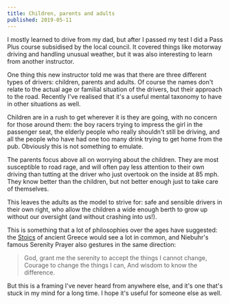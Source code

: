```yaml
---
title: Children, parents and adults
published: 2019-05-11
---
```


I mostly learned to drive from my dad, but after I passed my test I did
a Pass Plus course subsidised by the local council.  It covered things
like motorway driving and handling unusual weather, but it was also
interesting to learn from another instructor.

One thing this new instructor told me was that there are three different
types of drivers: children, parents and adults.  Of course the names
don't relate to the actual age or familial situation of the drivers,
but their approach to the road.  Recently I've realised that it's a
useful mental taxonomy to have in other situations as well.

Children are in a rush to get wherever it is they are going, with no
concern for those around them: the boy racers trying to impress the girl
in the passenger seat, the elderly people who really shouldn't still be
driving, and all the people who have had one too many drink trying to
get home from the pub.  Obviously this is not something to emulate.

The parents focus above all on worrying about the children.  They are
most susceptible to road rage, and will often pay less attention to 
their own driving than tutting at the driver who just overtook on the
inside at 85 mph.  They know better than the children, but not better
enough just to take care of themselves.

This leaves the adults as the model to strive for: safe and sensible
drivers in their own right, who allow the children a wide enough berth to
grow up without our oversight (and without crashing into us!).

This is something that a lot of philosophies over the ages have suggested:
the [Stoics] of ancient Greece would see a lot in common, and Niebuhr's
famous Serenity Prayer also gestures in the same direction:

> God, grant me the serenity to accept the things I cannot change,
> Courage to change the things I can,
> And wisdom to know the difference. 

But this is a framing I've never heard from anywhere else, and it's one
that's stuck in my mind for a long time.  I hope it's useful for someone
else as well.

[Stoics]: https://en.wikipedia.org/wiki/Stoicism
